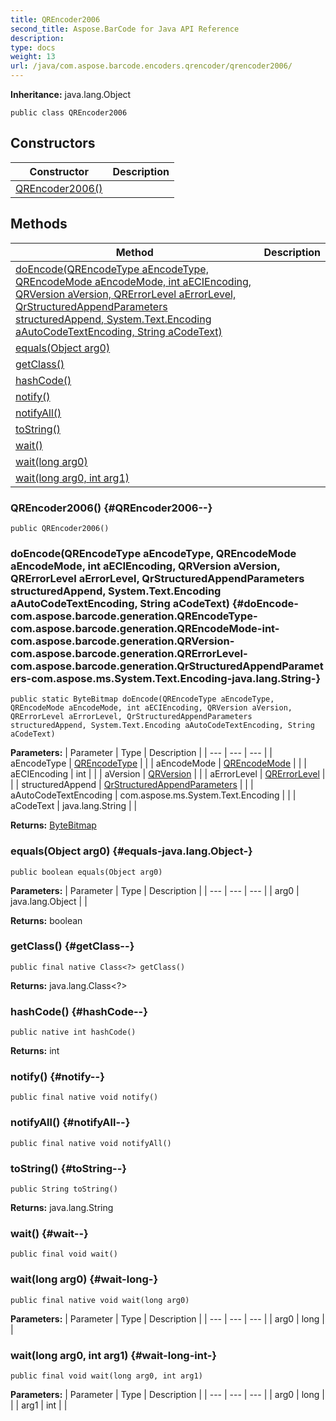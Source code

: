 ```yaml
---
title: QREncoder2006
second_title: Aspose.BarCode for Java API Reference
description: 
type: docs
weight: 13
url: /java/com.aspose.barcode.encoders.qrencoder/qrencoder2006/
---
```

**Inheritance:**
java.lang.Object
```
public class QREncoder2006
```
## Constructors

| Constructor | Description |
| --- | --- |
| [QREncoder2006()](#QREncoder2006--) |  |
## Methods

| Method | Description |
| --- | --- |
| [doEncode(QREncodeType aEncodeType, QREncodeMode aEncodeMode, int aECIEncoding, QRVersion aVersion, QRErrorLevel aErrorLevel, QrStructuredAppendParameters structuredAppend, System.Text.Encoding aAutoCodeTextEncoding, String aCodeText)](#doEncode-com.aspose.barcode.generation.QREncodeType-com.aspose.barcode.generation.QREncodeMode-int-com.aspose.barcode.generation.QRVersion-com.aspose.barcode.generation.QRErrorLevel-com.aspose.barcode.generation.QrStructuredAppendParameters-com.aspose.ms.System.Text.Encoding-java.lang.String-) |  |
| [equals(Object arg0)](#equals-java.lang.Object-) |  |
| [getClass()](#getClass--) |  |
| [hashCode()](#hashCode--) |  |
| [notify()](#notify--) |  |
| [notifyAll()](#notifyAll--) |  |
| [toString()](#toString--) |  |
| [wait()](#wait--) |  |
| [wait(long arg0)](#wait-long-) |  |
| [wait(long arg0, int arg1)](#wait-long-int-) |  |
### QREncoder2006() {#QREncoder2006--}
```
public QREncoder2006()
```


### doEncode(QREncodeType aEncodeType, QREncodeMode aEncodeMode, int aECIEncoding, QRVersion aVersion, QRErrorLevel aErrorLevel, QrStructuredAppendParameters structuredAppend, System.Text.Encoding aAutoCodeTextEncoding, String aCodeText) {#doEncode-com.aspose.barcode.generation.QREncodeType-com.aspose.barcode.generation.QREncodeMode-int-com.aspose.barcode.generation.QRVersion-com.aspose.barcode.generation.QRErrorLevel-com.aspose.barcode.generation.QrStructuredAppendParameters-com.aspose.ms.System.Text.Encoding-java.lang.String-}
```
public static ByteBitmap doEncode(QREncodeType aEncodeType, QREncodeMode aEncodeMode, int aECIEncoding, QRVersion aVersion, QRErrorLevel aErrorLevel, QrStructuredAppendParameters structuredAppend, System.Text.Encoding aAutoCodeTextEncoding, String aCodeText)
```




**Parameters:**
| Parameter | Type | Description |
| --- | --- | --- |
| aEncodeType | [QREncodeType](../../com.aspose.barcode.generation/qrencodetype) |  |
| aEncodeMode | [QREncodeMode](../../com.aspose.barcode.generation/qrencodemode) |  |
| aECIEncoding | int |  |
| aVersion | [QRVersion](../../com.aspose.barcode.generation/qrversion) |  |
| aErrorLevel | [QRErrorLevel](../../com.aspose.barcode.generation/qrerrorlevel) |  |
| structuredAppend | [QrStructuredAppendParameters](../../com.aspose.barcode.generation/qrstructuredappendparameters) |  |
| aAutoCodeTextEncoding | com.aspose.ms.System.Text.Encoding |  |
| aCodeText | java.lang.String |  |

**Returns:**
[ByteBitmap](../../com.aspose.barcode.common.bitmaps/bytebitmap)
### equals(Object arg0) {#equals-java.lang.Object-}
```
public boolean equals(Object arg0)
```




**Parameters:**
| Parameter | Type | Description |
| --- | --- | --- |
| arg0 | java.lang.Object |  |

**Returns:**
boolean
### getClass() {#getClass--}
```
public final native Class<?> getClass()
```




**Returns:**
java.lang.Class<?>
### hashCode() {#hashCode--}
```
public native int hashCode()
```




**Returns:**
int
### notify() {#notify--}
```
public final native void notify()
```




### notifyAll() {#notifyAll--}
```
public final native void notifyAll()
```




### toString() {#toString--}
```
public String toString()
```




**Returns:**
java.lang.String
### wait() {#wait--}
```
public final void wait()
```




### wait(long arg0) {#wait-long-}
```
public final native void wait(long arg0)
```




**Parameters:**
| Parameter | Type | Description |
| --- | --- | --- |
| arg0 | long |  |

### wait(long arg0, int arg1) {#wait-long-int-}
```
public final void wait(long arg0, int arg1)
```




**Parameters:**
| Parameter | Type | Description |
| --- | --- | --- |
| arg0 | long |  |
| arg1 | int |  |

